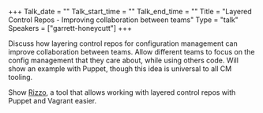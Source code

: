 +++
Talk_date = ""
Talk_start_time = ""
Talk_end_time = ""
Title = "Layered Control Repos - Improving collaboration between teams"
Type = "talk"
Speakers = ["garrett-honeycutt"]
+++


Discuss how layering control repos for configuration management can
improve collaboration between teams. Allow different teams to focus on
the config management that they care about, while using others code.
Will show an example with Puppet, though this idea is universal to all
CM tooling.

Show [Rizzo](https://github.com/ghoneycutt/rizzo), a tool that allows
working with layered control repos with Puppet and Vagrant easier.

